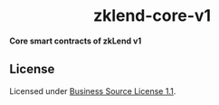 <p align="center">
  <h1 align="center">zklend-core-v1</h1>
</p>

**Core smart contracts of zkLend v1**

## License

Licensed under [Business Source License 1.1](./LICENSE).

